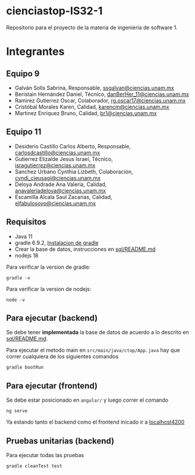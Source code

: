 # cienciastop-IS32-1
Repositorio para el proyecto de la materia de ingenieria de software 1.

# Integrantes

## Equipo 9

- Galván Solís Sabrina, Responsable, <ssgalvan@ciencias.unam.mx>
- Beristain Hernández Daniel, Técnico, <danBerHer_11@ciencias.unam.mx>
- Ramirez Gutierrez Oscar, Colaborador, <rg.oscar17@ciencias.unam.mx>
- Cristóbal Morales Karen, Calidad, <karencm@ciencias.unam.mx>
- Martinez Enriquez Bruno, Calidad, <br1@ciencias.unam.mx>

## Equipo 11

- Desiderio Castillo Carlos Alberto, Responsable, <carlosdcastillo@ciencias.unam.mx>
- Gutierrez Elizalde Jesus Israel, Técnico, <isragutierrez@ciencias.unam.mx>
- Sanchez Urbano Cynthia Lizbeth, Colaboración, <cyndi_cieusagi@ciencias.unam.mx>
- Deloya Andrade Ana Valeria, Calidad, <anavaleriadeloya@ciencias.unam.mx>
- Escamilla Alcala Saul Zacarias, Calidad, <elfabulosoyo@ciencias.unam.mx>

## Requisitos
- Java 11
- gradle 6.9.2, [Instalacion de gradle](https://youtu.be/v7bbKhYCL0o)
- Crear la base de datos, instrucciones en [sql/README.md](sql/README.md)
- nodejs 18

Para verificar la version de gradle:

```shell
gradle -v
```

Para verificar la version de nodejs:

```shell
node -v
```

## Para ejecutar (backend)

Se debe tener **implementada** la base de datos de acuerdo a lo descrito en [sql/README.md](sql/README.md).

Para ejecutar el metodo main en `src/main/java/ctop/App.java` hay que correr cualquiera de los siguientes comandos

```shell
gradle bootRun
```

## Para ejecutar (frontend)

Se debe estar posicionado en `angular/` y luego correr el comando

```shell
ng serve
```

Ya estando tanto el backend como el frontend inicado ir a [localhost4200](http://localhost:4200/)

## Pruebas unitarias (backend)

Para ejecutar todas las pruebas

```shell
gradle cleanTest test
```
